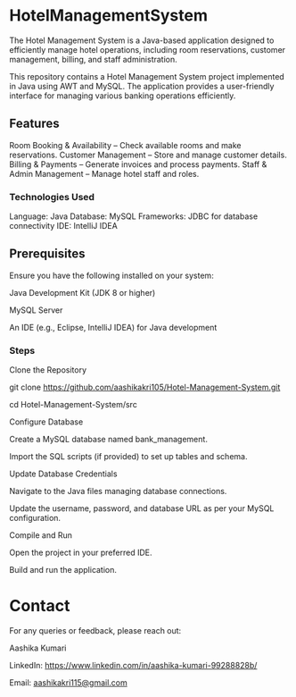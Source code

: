 # HotelManagementSystem
The Hotel Management System is a Java-based application designed to efficiently manage hotel operations, including room reservations, customer management, billing, and staff administration.

This repository contains a Hotel Management System project implemented in Java using AWT and MySQL. The application provides a user-friendly interface for managing various banking operations efficiently.


## Features

Room Booking & Availability – Check available rooms and make reservations.
 Customer Management – Store and manage customer details.
 Billing & Payments – Generate invoices and process payments.
 Staff & Admin Management – Manage hotel staff and roles.


### Technologies Used

Language: Java
 Database: MySQL 
 Frameworks: JDBC for database connectivity
 IDE: IntelliJ IDEA 


## Prerequisites
Ensure you have the following installed on your system:

Java Development Kit (JDK 8 or higher)

MySQL Server

An IDE (e.g., Eclipse, IntelliJ IDEA) for Java development


### Steps
Clone the Repository

git clone https://github.com/aashikakri105/Hotel-Management-System.git

cd Hotel-Management-System/src

Configure Database

Create a MySQL database named bank_management.

Import the SQL scripts (if provided) to set up tables and schema.

Update Database Credentials

Navigate to the Java files managing database connections.

Update the username, password, and database URL as per your MySQL configuration.

Compile and Run

Open the project in your preferred IDE.

Build and run the application.

# Contact
For any queries or feedback, please reach out:

Aashika Kumari

LinkedIn: https://www.linkedin.com/in/aashika-kumari-99288828b/

Email: aashikakri115@gmail.com


